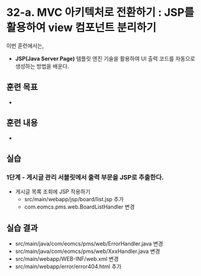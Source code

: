 # 32-a. MVC 아키텍처로 전환하기 : JSP를 활용하여 view 컴포넌트 분리하기

이번 훈련에서는,
- **JSP(Java Server Page)** 템플릿 엔진 기술을 활용하여 UI 출력 코드를 자동으로 생성하는 방법을 배운다.

## 훈련 목표
-

## 훈련 내용
-

## 실습

### 1단계 - 게시글 관리 서블릿에서 출력 부문을 JSP로 추출한다.

- 게시글 목록 조회에 JSP 적용하기
  - src/main/webapp/jsp/board/list.jsp 추가
  - com.eomcs.pms.web.BoardListHandler 변경
 
## 실습 결과
- src/main/java/com/eomcs/pms/web/ErrorHandler.java 변경
- src/main/java/com/eomcs/pms/web/XxxHandler.java 변경
- src/main/webapp/WEB-INF/web.xml 변경
- src/main/webapp/error/error404.html 추가
